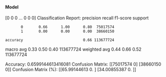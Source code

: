 #### Model
[0 0 0 ... 0 0 0]
Classification Report:
              precision    recall  f1-score   support

           0       0.66      1.00      0.80  75017574
           1       0.00      0.00      0.00  38660150

    accuracy                           0.66 113677724
   macro avg       0.33      0.50      0.40 113677724
weighted avg       0.44      0.66      0.52 113677724

Accuracy: 0.6599144613416081
Confusion Matrix:
[[75017574        0]
 [38660150        0]]
Confusion Matrix (%):
[[65.99144613  0.        ]
 [34.00855387  0.        ]]
